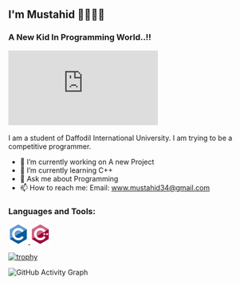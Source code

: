 ## I'm Mustahid 🥸🤲👨‍🎓
### A New Kid In Programming World..!!
![](https://www.facebook.com/photo.php?fbid=1300805997112849&set=pb.100015503822214.-2207520000..&type=3)

I am a student of Daffodil International University. 
I am trying to be a competitive programmer.



- 🔭 I’m currently working on A new Project 
- 🌱 I’m currently learning C++ 
- 💬 Ask me about Programming  
- 📫 How to reach me: Email: www.mustahid34@gmail.com 

<h3 align="left">Languages and Tools:</h3>
<p align="left"> <a href="https://www.cprogramming.com/" target="_blank" rel="noreferrer"> <img src="https://raw.githubusercontent.com/devicons/devicon/master/icons/c/c-original.svg" alt="c" width="40" height="40"/> </a> <a href="https://www.w3schools.com/cpp/" target="_blank" rel="noreferrer"> <img src="https://raw.githubusercontent.com/devicons/devicon/master/icons/cplusplus/cplusplus-original.svg" alt="cplusplus" width="40" height="40"/> </a> </p>
 


[![trophy](https://github-profile-trophy.vercel.app/?username=AAM-Mustahid)](https://github.com/ryo-ma/github-profile-trophy)



 

![GitHub Activity Graph](https://activity-graph.herokuapp.com/graph?username=AAM-Mustahid)  





<p align="left">
</p>


  

